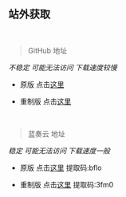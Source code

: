 ## 站外获取

<br />

> GitHub 地址

*不稳定 可能无法访问 下载速度较慢*

- 原版 点击[这里](https://github.com/SIRT43/Optimization-Core/releases)

- 重制版 点击[这里](https://github.com/SIRT43/REmk_Optimization-Core/releases)

<br />

> 蓝奏云 地址

*稳定 可能无法访问 下载速度一般*

- 原版 点击[这里](https://wwt.lanzoub.com/b0318d9ni) 提取码:bflo  

- 重制版 点击[这里](https://wwrm.lanzoub.com/b031t43ri) 提取码:3fm0